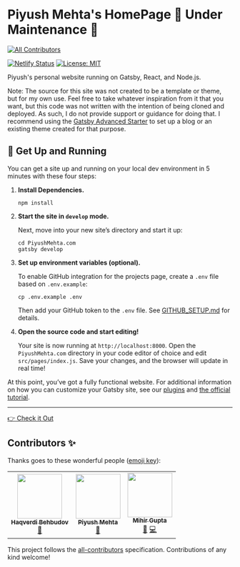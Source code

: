 # Piyush Mehta's HomePage 🚧 Under Maintenance 🚧

<!-- ALL-CONTRIBUTORS-BADGE:START - Do not remove or modify this section -->

[![All Contributors](https://img.shields.io/badge/all_contributors-3-orange.svg?style=flat-square)](#contributors-)

<!-- ALL-CONTRIBUTORS-BADGE:END -->

[![Netlify Status](https://api.netlify.com/api/v1/badges/9463ab38-9522-48b4-a448-5b2c51a8b23d/deploy-status)](https://app.netlify.com/sites/piyushmehta/deploys)
[![License: MIT](https://img.shields.io/badge/License-MIT-yellow.svg)](https://opensource.org/licenses/MIT)

Piyush's personal website running on Gatsby, React, and Node.js.

Note: The source for this site was not created to be a template or theme, but for my own use. Feel free to take whatever inspiration from it that you want, but this code was not written with the intention of being cloned and deployed. As such, I do not provide support or guidance for doing that. I recommend using the [Gatsby Advanced Starter](https://github.com/vagr9k/gatsby-advanced-starter/) to set up a blog or an existing theme created for that purpose.

## 🚀 Get Up and Running

You can get a site up and running on your local dev environment in 5 minutes with these four steps:

1. **Install Dependencies.**

   ```shell
   npm install
   ```

2. **Start the site in `develop` mode.**

   Next, move into your new site’s directory and start it up:

   ```shell
   cd PiyushMehta.com
   gatsby develop
   ```

3. **Set up environment variables (optional).**

   To enable GitHub integration for the projects page, create a `.env` file based on `.env.example`:

   ```shell
   cp .env.example .env
   ```

   Then add your GitHub token to the `.env` file. See [GITHUB_SETUP.md](GITHUB_SETUP.md) for details.

4. **Open the source code and start editing!**

   Your site is now running at `http://localhost:8000`. Open the `PiyushMehta.com` directory in your code editor of choice and edit `src/pages/index.js`. Save your changes, and the browser will update in real time!

At this point, you’ve got a fully functional website. For additional information on how you can customize your Gatsby site, see our [plugins](https://gatsbyjs.com/plugins/) and [the official tutorial](https://www.gatsbyjs.com/tutorial/).

---

[👉 Check it Out](https://piyushmehta.com)

## Contributors ✨

Thanks goes to these wonderful people ([emoji key](https://allcontributors.org/docs/en/emoji-key)):

<!-- ALL-CONTRIBUTORS-LIST:START - Do not remove or modify this section -->
<!-- prettier-ignore-start -->
<!-- markdownlint-disable -->
<table>
  <tr>
    <td align="center"><a href="https://github.com/Haqverdi"><img src="https://avatars1.githubusercontent.com/u/24776121?v=4" width="100px;" alt=""/><br /><sub><b>Haqverdi Behbudov</b></sub></a><br /><a href="#maintenance-Haqverdi" title="Maintenance">🚧</a></td>
    <td align="center"><a href="https://piyushmehta.com"><img src="https://avatars3.githubusercontent.com/u/18229627?v=4" width="100px;" alt=""/><br /><sub><b>Piyush Mehta</b></sub></a><br /><a href="#blog-piyush97" title="Blogposts">📝</a></td>
    <td align="center"><a href="https://github.com/mihirgupta0900"><img src="https://avatars0.githubusercontent.com/u/37367148?v=4" width="100px;" alt=""/><br /><sub><b>Mihir Gupta</b></sub></a><br /><a href="#design-mihirgupta0900" title="Design">🎨</a> <a href="https://github.com/piyush97/PiyushMehta.com/commits?author=mihirgupta0900" title="Code">💻</a></td>
  </tr>
</table>

<!-- markdownlint-enable -->
<!-- prettier-ignore-end -->

<!-- ALL-CONTRIBUTORS-LIST:END -->

This project follows the [all-contributors](https://github.com/all-contributors/all-contributors) specification. Contributions of any kind welcome!
